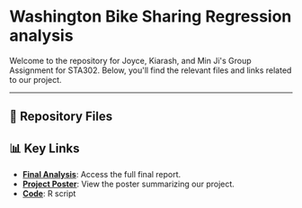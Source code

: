 # Washington Bike Sharing Regression analysis
Welcome to the repository for Joyce, Kiarash, and Min Ji's Group Assignment for STA302. Below, you'll find the relevant files and links related to our project.

---

## 📂 Repository Files

## 📊 Key Links

- **[Final Analysis](https://github.com/kiarashkianid/Washington-Bike-Sharing-Regression-analysis/blob/f5960f503096bfb23e02426fe42406d18163dd54/Should%20Washington%20DC%E2%80%99s%20Bikeshare%20System%20Reduce%20Operations%20During%20the%20Winter%20Months_-1.pdf)**: Access the full final report.
- **[Project Poster](https://github.com/kiarashkianid/Washington-Bike-Sharing-Regression-analysis/blob/main/Project%20Poster.pdf)**: View the poster summarizing our project.
- **[Code](https://github.com/kiarashkianid/Washington-Bike-Sharing-Regression-analysis/blob/main/sta302Part3.rmd)**: R script



